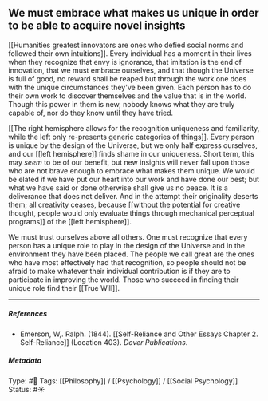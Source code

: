 ## We must embrace what makes us unique in order to be able to acquire novel insights # 

[[Humanities greatest innovators are ones who defied social norms and followed their own intuitions]]. Every individual has a moment in their lives when they recognize that envy is ignorance, that imitation is the end of innovation, that we must embrace ourselves, and that though the Universe is full of good, no reward shall be reaped but through the work one does with the unique circumstances they've been given. Each person has to do their own work to discover themselves and the value that is in the world. Though this power in them is new, nobody knows what they are truly capable of, nor do they know until they have tried.

[[The right hemisphere allows for the recognition uniqueness and familiarity, while the left only re-presents generic categories of things]]. Every person is unique by the design of the Universe, but we only half express ourselves, and our [[left hemisphere]] finds shame in our uniqueness. Short term, this may _seem_ to be of our benefit, but new insights will never fall upon those who are not brave enough to embrace what makes them unique. We would be elated if we have put our heart into our work and have done our best; but what we have said or done otherwise shall give us no peace. It is a deliverance that does not deliver. And in the attempt their originality deserts them; all creativity ceases, because [[without the potential for creative thought, people would only evaluate things through mechanical perceptual programs]] of the [[left hemisphere]].

We must trust ourselves above all others. One must recognize that every person has a unique role to play in the design of the Universe and in the environment they have been placed. The people we call great are the ones who have most effectively had that recognition, so people should not be afraid to make whatever their individual contribution is if they are to participate in improving the world. Those who succeed in finding their unique role find their [[True Will]].

___

##### References

- Emerson, W,. Ralph. (1844). [[Self-Reliance and Other Essays Chapter 2. Self-Reliance]] (Location 403). _Dover Publications_.

##### Metadata

Type: #🔴 
Tags: [[Philosophy]] / [[Psychology]] / [[Social Psychology]]
Status: #☀️ 
